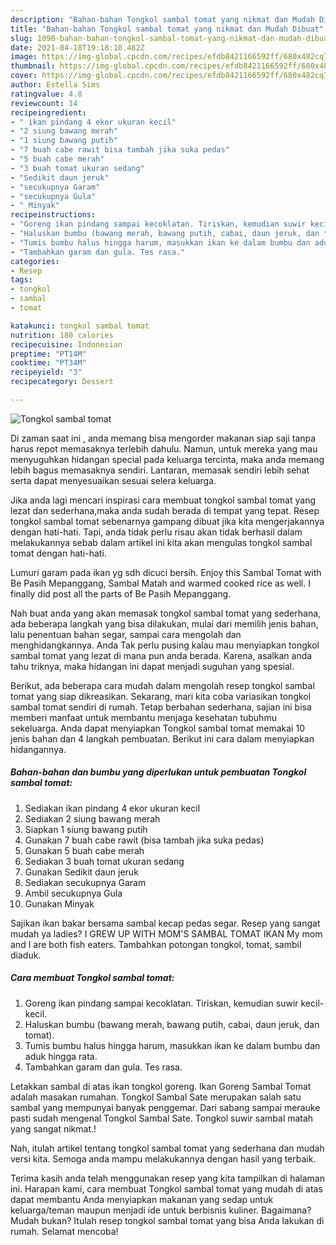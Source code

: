 ```yaml
---
description: "Bahan-bahan Tongkol sambal tomat yang nikmat dan Mudah Dibuat"
title: "Bahan-bahan Tongkol sambal tomat yang nikmat dan Mudah Dibuat"
slug: 1090-bahan-bahan-tongkol-sambal-tomat-yang-nikmat-dan-mudah-dibuat
date: 2021-04-18T19:18:10.482Z
image: https://img-global.cpcdn.com/recipes/efdb8421166592ff/680x482cq70/tongkol-sambal-tomat-foto-resep-utama.jpg
thumbnail: https://img-global.cpcdn.com/recipes/efdb8421166592ff/680x482cq70/tongkol-sambal-tomat-foto-resep-utama.jpg
cover: https://img-global.cpcdn.com/recipes/efdb8421166592ff/680x482cq70/tongkol-sambal-tomat-foto-resep-utama.jpg
author: Estella Sims
ratingvalue: 4.8
reviewcount: 14
recipeingredient:
- " ikan pindang 4 ekor ukuran kecil"
- "2 siung bawang merah"
- "1 siung bawang putih"
- "7 buah cabe rawit bisa tambah jika suka pedas"
- "5 buah cabe merah"
- "3 buah tomat ukuran sedang"
- "Sedikit daun jeruk"
- "secukupnya Garam"
- "secukupnya Gula"
- " Minyak"
recipeinstructions:
- "Goreng ikan pindang sampai kecoklatan. Tiriskan, kemudian suwir kecil-kecil."
- "Haluskan bumbu (bawang merah, bawang putih, cabai, daun jeruk, dan tomat)."
- "Tumis bumbu halus hingga harum, masukkan ikan ke dalam bumbu dan aduk hingga rata."
- "Tambahkan garam dan gula. Tes rasa."
categories:
- Resep
tags:
- tongkol
- sambal
- tomat

katakunci: tongkol sambal tomat 
nutrition: 180 calories
recipecuisine: Indonesian
preptime: "PT14M"
cooktime: "PT34M"
recipeyield: "3"
recipecategory: Dessert

---
```



![Tongkol sambal tomat](https://img-global.cpcdn.com/recipes/efdb8421166592ff/680x482cq70/tongkol-sambal-tomat-foto-resep-utama.jpg)

Di zaman  saat ini , anda memang bisa mengorder makanan siap saji tanpa harus repot memasaknya terlebih dahulu. Namun, untuk mereka yang mau menyuguhkan hidangan special pada keluarga tercinta, maka anda memang lebih bagus memasaknya sendiri. Lantaran, memasak sendiri lebih sehat serta dapat menyesuaikan sesuai selera keluarga.

Jika anda lagi mencari inspirasi cara membuat tongkol sambal tomat yang lezat dan sederhana,maka anda sudah berada di tempat yang tepat. Resep tongkol sambal tomat  sebenarnya gampang dibuat jika kita mengerjakannya dengan hati-hati. Tapi, anda tidak perlu risau akan tidak berhasil dalam melakukannya 
sebab dalam artikel ini kita akan mengulas tongkol sambal tomat dengan hati-hati.  

Lumuri garam pada ikan yg sdh dicuci bersih. Enjoy this Sambal Tomat with Be Pasih Mepanggang, Sambal Matah and warmed cooked rice as well. I finally did post all the parts of Be Pasih Mepanggang.

Nah buat anda yang akan memasak tongkol sambal tomat yang sederhana, ada beberapa langkah yang bisa dilakukan, mulai dari memilih jenis bahan, lalu penentuan bahan segar, sampai cara mengolah dan menghidangkannya. Anda Tak perlu pusing kalau mau menyiapkan tongkol sambal tomat yang lezat di mana pun anda berada. Karena, asalkan anda  tahu triknya, maka hidangan ini dapat menjadi suguhan yang spesial.

Berikut, ada beberapa cara mudah dalam mengolah resep tongkol sambal tomat yang siap dikreasikan. Sekarang, mari kita coba variasikan tongkol sambal tomat sendiri di rumah. Tetap berbahan sederhana, sajian ini bisa memberi manfaat untuk membantu menjaga kesehatan tubuhmu sekeluarga. Anda dapat menyiapkan Tongkol sambal tomat memakai 10 jenis bahan dan 4 langkah pembuatan. Berikut ini cara dalam menyiapkan hidangannya.

<!--inarticleads1-->

##### Bahan-bahan dan bumbu yang diperlukan untuk pembuatan Tongkol sambal tomat:

1. Sediakan  ikan pindang 4 ekor ukuran kecil
1. Sediakan 2 siung bawang merah
1. Siapkan 1 siung bawang putih
1. Gunakan 7 buah cabe rawit (bisa tambah jika suka pedas)
1. Gunakan 5 buah cabe merah
1. Sediakan 3 buah tomat ukuran sedang
1. Gunakan Sedikit daun jeruk
1. Sediakan secukupnya Garam
1. Ambil secukupnya Gula
1. Gunakan  Minyak


Sajikan ikan bakar bersama sambal kecap pedas segar. Resep yang sangat mudah ya ladies? I GREW UP WITH MOM&#39;S SAMBAL TOMAT IKAN My mom and I are both fish eaters. Tambahkan potongan tongkol, tomat, sambil diaduk. 

<!--inarticleads2-->

##### Cara membuat Tongkol sambal tomat:

1. Goreng ikan pindang sampai kecoklatan. Tiriskan, kemudian suwir kecil-kecil.
1. Haluskan bumbu (bawang merah, bawang putih, cabai, daun jeruk, dan tomat).
1. Tumis bumbu halus hingga harum, masukkan ikan ke dalam bumbu dan aduk hingga rata.
1. Tambahkan garam dan gula. Tes rasa.


Letakkan sambal di atas ikan tongkol goreng. Ikan Goreng Sambal Tomat adalah masakan rumahan. Tongkol Sambal Sate merupakan salah satu sambal yang mempunyai banyak penggemar. Dari sabang sampai merauke pasti sudah mengenal Tongkol Sambal Sate. Tongkol suwir sambal matah yang sangat nikmat.! 

Nah, itulah artikel tentang  tongkol sambal tomat  yang sederhana dan mudah versi kita. Semoga anda mampu melakukannya dengan hasil yang terbaik. 

Terima kasih anda telah menggunakan resep yang kita tampilkan di halaman ini. Harapan kami, cara membuat  Tongkol sambal tomat yang mudah di atas dapat membantu Anda menyiapkan makanan yang sedap untuk keluarga/teman maupun menjadi ide untuk berbisnis kuliner. Bagaimana? Mudah bukan? Itulah resep tongkol sambal tomat yang bisa Anda lakukan di rumah. Selamat mencoba!

